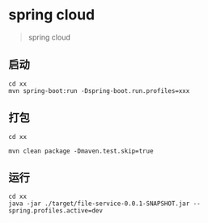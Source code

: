 
# spring cloud

> spring cloud

## 启动
````
cd xx
mvn spring-boot:run -Dspring-boot.run.profiles=xxx
````

## 打包

```shell script
cd xx

mvn clean package -Dmaven.test.skip=true
```

## 运行

```shell script
cd xx 
java -jar ./target/file-service-0.0.1-SNAPSHOT.jar --spring.profiles.active=dev
```
